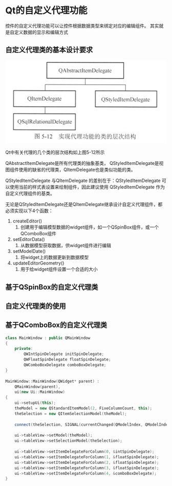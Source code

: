 # Qt的自定义代理功能

控件的自定义代理功能可以让控件根据数据类型来绑定对应的编辑组件。
其实就是自定义数据的显示和编辑方式

## 自定义代理类的基本设计要求

![](./asset/%E8%87%AA%E5%AE%9A%E4%B9%89%E4%BB%A3%E7%90%86%E7%B1%BB.png.jpg)

Qt中有关代理的几个类的层次结构如上图5-12所示

QAbstractItemDelegate是所有代理类的抽象基类，
QStyledItemDelegate是视图组件使用的缺省的代理类，QItemDelegate也是类似功能的类。

QStyledItemDelegate 与QItemDelegate 的差别在于：QStyledItemDelegate 可以使用当前的样式表设置来绘制组件，因此建议使用 QStyledItemDelegate 作为自定义代理组件的基类。

无论是QStyledItemDelegate还是QItemDelegate继承设计自定义代理组件，都必须实现以下4个函数：

1. createEditor()
   1. 创建用于编辑模型数据的widget组件，如一个QSpinBox组件，或一个QComboBox组件
2. setEditorData()
   1. 从数据模型获取数据，供widget组件进行编辑
3. setModelDate()
   1. 将widget上的数据更新到数据模型
4. updateEditorGeometry()
   1. 用于给widget组件设置一个合适的大小

## 基于QSpinBox的自定义代理类

## 自定义代理类的使用

## 基于QComboBox的自定义代理类

```cpp
class MainWindow : public QMainWindow
{
    private:
        QWIntSpinDelegate initSpinDelegate;
        QWFloatSpinDelegate floatSpinDelegate;
        QWComboBoxDelegate comboBoxDelegate;
}

MainWindow::MainWindow(QWidget* parent) : 
    QMainWindow(parent),
    ui(new Ui::MainWindow)
{
    ui->setupUi(this);
    theModel = new QStandardItemModel(2, FixeColumnCount, this);
    theSelection = new QItemSelectionModel(theModel);

    connect(theSelection, SIGNAL(currentChanged(QModelIndex, QModelIndex)), this, SLOT(on_currentChanged(QModelIndex, QModelIndex)));

    ui->tableView->setModel(theModel);
    ui->tableView->setSelectionModel(theSelection);

    ui->tableView->setItemDelegateForColumn(0, &intSpinDelegate);
    ui->tableView->setItemDelegateForColumn(1, &floatSpinDelegate);
    ui->tableView->setItemDelegateForColumn(2, &floatSpinDelegate);
    ui->tableView->setItemDelegateForColumn(3, &floatSpinDelegate);
    ui->tableView->setItemDelegateForColumn(4, &comboBoxDelegate);
}
```


